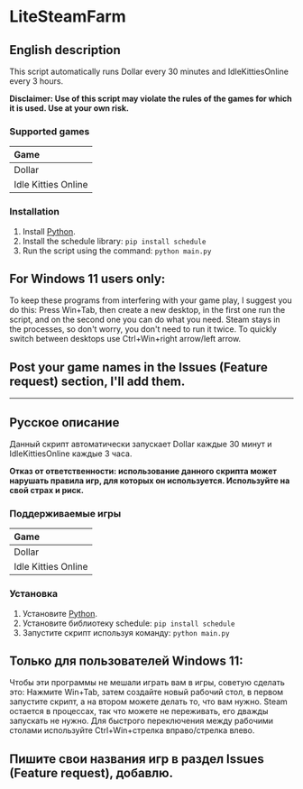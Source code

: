 # LiteSteamFarm
## English description
This script automatically runs Dollar every 30 minutes and IdleKittiesOnline every 3 hours.

**Disclaimer: Use of this script may violate the rules of the games for which it is used. Use at your own risk.**

### Supported games
| Game               | 
| :----------------- |
| Dollar             |
| Idle Kitties Online|

### Installation
1. Install [Python](https://www.python.org/downloads/).
2. Install the schedule library:
```pip install schedule```
3. Run the script using the command: ```python main.py```

## For Windows 11 users only:
To keep these programs from interfering with your game play, I suggest you do this:
Press Win+Tab, then create a new desktop, in the first one run the script, and on the second one you can do what you need. Steam stays in the processes, so don't worry, you don't need to run it twice. To quickly switch between desktops use Ctrl+Win+right arrow/left arrow.

## Post your game names in the Issues (Feature request) section, I'll add them.

***

## Русское описание
Данный скрипт автоматически запускает Dollar каждые 30 минут и IdleKittiesOnline каждые 3 часа.

**Отказ от ответственности: использование данного скрипта может нарушать правила игр, для которых он используется. Используйте на свой страх и риск.**

### Поддерживаемые игры
| Game               | 
| :----------------- |
| Dollar             |
| Idle Kitties Online|

### Установка
1. Установите [Python](https://www.python.org/downloads/).
2. Установите библиотеку schedule:
```pip install schedule```
3. Запустите скрипт используя команду: ```python main.py```

## Только для пользователей Windows 11:
Чтобы эти программы не мешали играть вам в игры, советую сделать это:
Нажмите Win+Tab, затем создайте новый рабочий стол, в первом запустите скрипт, а на втором можете делать то, что вам нужно. Steam остается в процессах, так что можете не переживать, его дважды запускать не нужно. Для быстрого переключения между рабочими столами используйте Ctrl+Win+стрелка вправо/стрелка влево.

## Пишите свои названия игр в раздел Issues (Feature request), добавлю.
